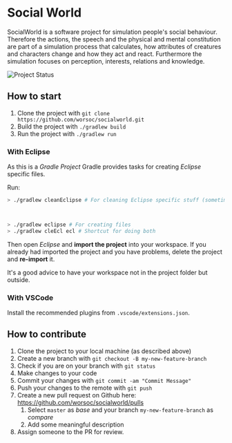 # Social World

SocialWorld is a software project for simulation people's social behaviour. Therefore the actions, the speech and the physical and mental constitution are part of a simulation process that calculates, how attributes of creatures and characters change and how they act and react. Furthermore the simulation focuses on perception, interests, relations and knowledge.

![Project Status](https://github.com/worsoc/socialworld/actions/workflows/build-gradle-project.yml/badge.svg?event=push)

## How to start

1. Clone the project with `git clone https://github.com/worsoc/socialworld.git`
1. Build the project with `./gradlew build`
1. Run the project with `./gradlew run`

### With Eclipse

As this is a _Gradle Project_ Gradle provides tasks for creating _Eclipse_ specific files.

Run:
```bash
> ./gradlew cleanEclipse # For cleaning Eclipse specific stuff (sometimes necessary)



> ./gradlew eclipse # For creating files
> ./gradlew cleEcl ecl # Shortcut for doing both
```

Then open _Eclipse_ and **import the project** into your workspace. If you already had imported the project and you have problems, delete the project and **re-import** it.

It's a good advice to have your workspace not in the project folder but outside.

### With VSCode

Install the recommended plugins from `.vscode/extensions.json`.

## How to contribute

1. Clone the project to your local machine (as described above)
1. Create a new branch with `git checkout -B my-new-feature-branch`
1. Check if you are on your branch with `git status`
1. Make changes to your code
1. Commit your changes with `git commit -am "Commit Message"`
1. Push your changes to the remote with `git push`
1. Create a new pull request on Github here: <https://github.com/worsoc/socialworld/pulls>
   1. Select `master` as _base_ and your branch `my-new-feature-branch` as _compare_
   1. Add some meaningful description
1. Assign someone to the PR for review.
